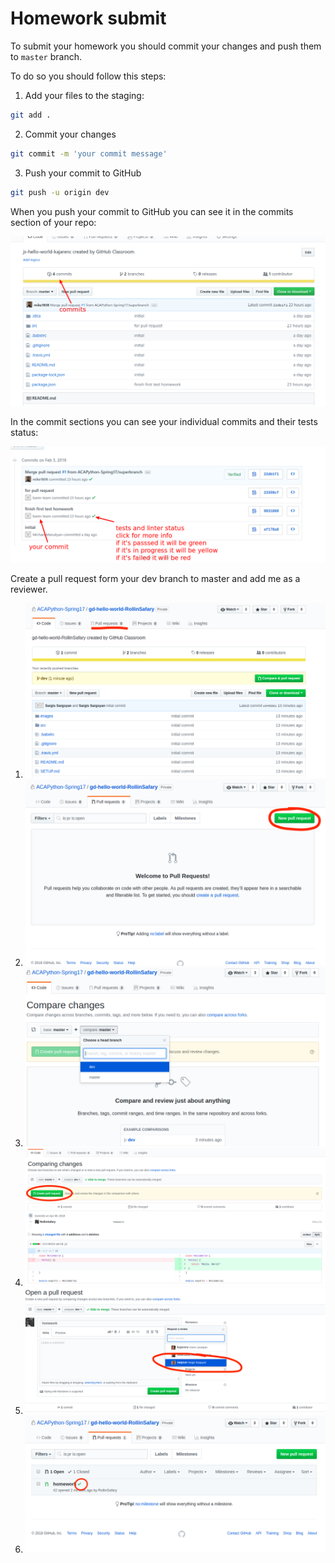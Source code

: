 # Homework submit

To submit your homework you should commit your changes and push them to
`master` branch.

To do so you should follow this steps:

1.  Add your files to the staging:

```sh
git add .
```

2.  Commit your changes

```sh
git commit -m 'your commit message'
```

3.  Push your commit to GitHub

```sh
git push -u origin dev
```

When you push your commit to GitHub you can see it in the commits
section of your repo:

![commits section](images/repo.png)

In the commit sections you can see your individual commits and their
tests status:

![commits](images/commits.png)

Create a pull request form your dev branch to master and add me as a reviewer.

1.  ![commits](images/pull_request.png)
1.  ![commits](images/pull_request_button.png)
1.  ![commits](images/dev.png)
1.  ![commits](images/create.png)
1.  ![commits](images/review.png)
1.  ![commits](images/done.png)
